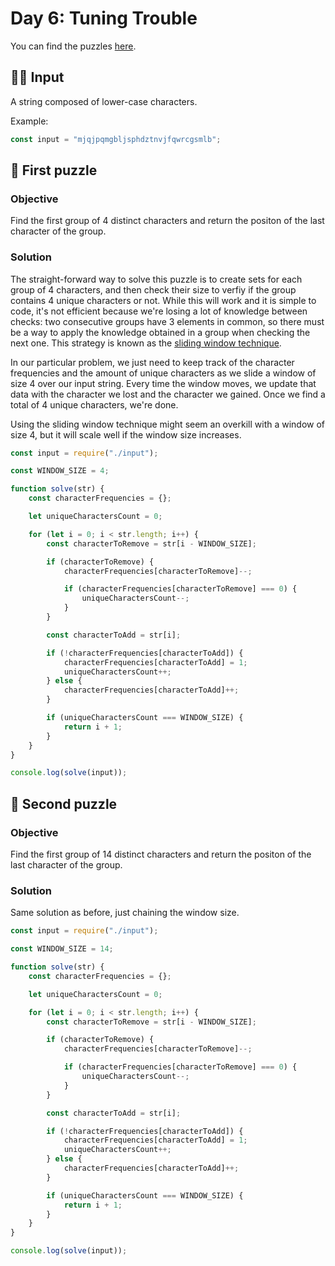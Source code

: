 # Day 6: Tuning Trouble

You can find the puzzles [here](https://adventofcode.com/2022/day/6).

## ✍🏼 Input

A string composed of lower-case characters.

Example:

```js
const input = "mjqjpqmgbljsphdztnvjfqwrcgsmlb";
```

## 🧩 First puzzle

### Objective

Find the first group of 4 distinct characters and return the positon of the last character of the group.

### Solution

The straight-forward way to solve this puzzle is to create sets for each group of 4 characters, and then check their size to verfiy if the group contains 4 unique characters or not. While this will work and it is simple to code, it's not efficient because we're losing a lot of knowledge between checks: two consecutive groups have 3 elements in common, so there must be a way to apply the knowledge obtained in a group when checking the next one. This strategy is known as the [sliding window technique](https://stackoverflow.com/a/64111403).

In our particular problem, we just need to keep track of the character frequencies and the amount of unique characters as we slide a window of size 4 over our input string. Every time the window moves, we update that data with the character we lost and the character we gained. Once we find a total of 4 unique characters, we're done.

Using the sliding window technique might seem an overkill with a window of size 4, but it will scale well if the window size increases.

```js
const input = require("./input");

const WINDOW_SIZE = 4;

function solve(str) {
    const characterFrequencies = {};

    let uniqueCharactersCount = 0;

    for (let i = 0; i < str.length; i++) {
        const characterToRemove = str[i - WINDOW_SIZE];

        if (characterToRemove) {
            characterFrequencies[characterToRemove]--;

            if (characterFrequencies[characterToRemove] === 0) {
                uniqueCharactersCount--;
            }
        }

        const characterToAdd = str[i];

        if (!characterFrequencies[characterToAdd]) {
            characterFrequencies[characterToAdd] = 1;
            uniqueCharactersCount++;
        } else {
            characterFrequencies[characterToAdd]++;
        }

        if (uniqueCharactersCount === WINDOW_SIZE) {
            return i + 1;
        }
    }
}

console.log(solve(input));
```

## 🧩 Second puzzle

### Objective

Find the first group of 14 distinct characters and return the positon of the last character of the group.

### Solution

Same solution as before, just chaining the window size.

```js
const input = require("./input");

const WINDOW_SIZE = 14;

function solve(str) {
    const characterFrequencies = {};

    let uniqueCharactersCount = 0;

    for (let i = 0; i < str.length; i++) {
        const characterToRemove = str[i - WINDOW_SIZE];

        if (characterToRemove) {
            characterFrequencies[characterToRemove]--;

            if (characterFrequencies[characterToRemove] === 0) {
                uniqueCharactersCount--;
            }
        }

        const characterToAdd = str[i];

        if (!characterFrequencies[characterToAdd]) {
            characterFrequencies[characterToAdd] = 1;
            uniqueCharactersCount++;
        } else {
            characterFrequencies[characterToAdd]++;
        }

        if (uniqueCharactersCount === WINDOW_SIZE) {
            return i + 1;
        }
    }
}

console.log(solve(input));
```
